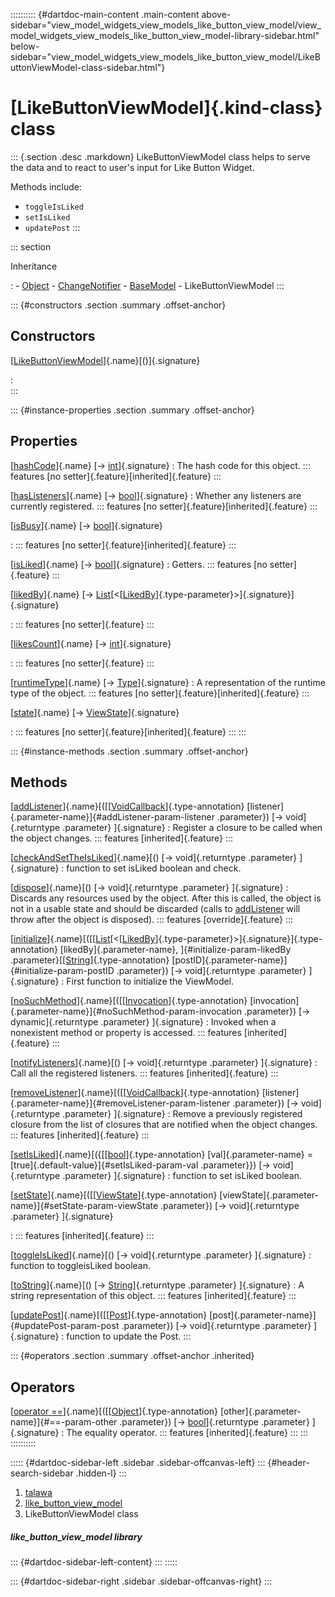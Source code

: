 :::::::::: {#dartdoc-main-content .main-content above-sidebar="view_model_widgets_view_models_like_button_view_model/view_model_widgets_view_models_like_button_view_model-library-sidebar.html" below-sidebar="view_model_widgets_view_models_like_button_view_model/LikeButtonViewModel-class-sidebar.html"}
<div>

# [LikeButtonViewModel]{.kind-class} class

</div>

::: {.section .desc .markdown}
LikeButtonViewModel class helps to serve the data and to react to
user\'s input for Like Button Widget.

Methods include:

-   `toggleIsLiked`
-   `setIsLiked`
-   `updatePost`
:::

::: section

Inheritance

:   -   [Object](https://api.flutter.dev/flutter/dart-core/Object-class.html)
    -   [ChangeNotifier](https://api.flutter.dev/flutter/foundation/ChangeNotifier-class.html)
    -   [BaseModel](../view_model_base_view_model/BaseModel-class.html)
    -   LikeButtonViewModel
:::

::: {#constructors .section .summary .offset-anchor}
## Constructors

[[LikeButtonViewModel](../view_model_widgets_view_models_like_button_view_model/LikeButtonViewModel/LikeButtonViewModel.html)]{.name}[()]{.signature}

:   
:::

::: {#instance-properties .section .summary .offset-anchor}
## Properties

[[hashCode](https://api.flutter.dev/flutter/dart-core/Object/hashCode.html)]{.name} [→ [int](https://api.flutter.dev/flutter/dart-core/int-class.html)]{.signature}
:   The hash code for this object.
    ::: features
    [no setter]{.feature}[inherited]{.feature}
    :::

[[hasListeners](https://api.flutter.dev/flutter/foundation/ChangeNotifier/hasListeners.html)]{.name} [→ [bool](https://api.flutter.dev/flutter/dart-core/bool-class.html)]{.signature}
:   Whether any listeners are currently registered.
    ::: features
    [no setter]{.feature}[inherited]{.feature}
    :::

[[isBusy](../view_model_base_view_model/BaseModel/isBusy.html)]{.name} [→ [bool](https://api.flutter.dev/flutter/dart-core/bool-class.html)]{.signature}

:   ::: features
    [no setter]{.feature}[inherited]{.feature}
    :::

[[isLiked](../view_model_widgets_view_models_like_button_view_model/LikeButtonViewModel/isLiked.html)]{.name} [→ [bool](https://api.flutter.dev/flutter/dart-core/bool-class.html)]{.signature}
:   Getters.
    ::: features
    [no setter]{.feature}
    :::

[[likedBy](../view_model_widgets_view_models_like_button_view_model/LikeButtonViewModel/likedBy.html)]{.name} [→ [List](https://api.flutter.dev/flutter/dart-core/List-class.html)[\<[[LikedBy](../models_post_post_model/LikedBy-class.html)]{.type-parameter}\>]{.signature}]{.signature}

:   ::: features
    [no setter]{.feature}
    :::

[[likesCount](../view_model_widgets_view_models_like_button_view_model/LikeButtonViewModel/likesCount.html)]{.name} [→ [int](https://api.flutter.dev/flutter/dart-core/int-class.html)]{.signature}

:   ::: features
    [no setter]{.feature}
    :::

[[runtimeType](https://api.flutter.dev/flutter/dart-core/Object/runtimeType.html)]{.name} [→ [Type](https://api.flutter.dev/flutter/dart-core/Type-class.html)]{.signature}
:   A representation of the runtime type of the object.
    ::: features
    [no setter]{.feature}[inherited]{.feature}
    :::

[[state](../view_model_base_view_model/BaseModel/state.html)]{.name} [→ [ViewState](../enums_enums/ViewState.html)]{.signature}

:   ::: features
    [no setter]{.feature}[inherited]{.feature}
    :::
:::

::: {#instance-methods .section .summary .offset-anchor}
## Methods

[[addListener](https://api.flutter.dev/flutter/foundation/ChangeNotifier/addListener.html)]{.name}[([[[VoidCallback](https://api.flutter.dev/flutter/dart-ui/VoidCallback.html)]{.type-annotation} [listener]{.parameter-name}]{#addListener-param-listener .parameter}) [→ void]{.returntype .parameter} ]{.signature}
:   Register a closure to be called when the object changes.
    ::: features
    [inherited]{.feature}
    :::

[[checkAndSetTheIsLiked](../view_model_widgets_view_models_like_button_view_model/LikeButtonViewModel/checkAndSetTheIsLiked.html)]{.name}[() [→ void]{.returntype .parameter} ]{.signature}
:   function to set isLiked boolean and check.

[[dispose](../view_model_widgets_view_models_like_button_view_model/LikeButtonViewModel/dispose.html)]{.name}[() [→ void]{.returntype .parameter} ]{.signature}
:   Discards any resources used by the object. After this is called, the
    object is not in a usable state and should be discarded (calls to
    [addListener](https://api.flutter.dev/flutter/foundation/ChangeNotifier/addListener.html)
    will throw after the object is disposed).
    ::: features
    [override]{.feature}
    :::

[[initialize](../view_model_widgets_view_models_like_button_view_model/LikeButtonViewModel/initialize.html)]{.name}[([[[List](https://api.flutter.dev/flutter/dart-core/List-class.html)[\<[[LikedBy](../models_post_post_model/LikedBy-class.html)]{.type-parameter}\>]{.signature}]{.type-annotation} [likedBy]{.parameter-name}, ]{#initialize-param-likedBy .parameter}[[[String](https://api.flutter.dev/flutter/dart-core/String-class.html)]{.type-annotation} [postID]{.parameter-name}]{#initialize-param-postID .parameter}) [→ void]{.returntype .parameter} ]{.signature}
:   First function to initialize the ViewModel.

[[noSuchMethod](https://api.flutter.dev/flutter/dart-core/Object/noSuchMethod.html)]{.name}[([[[Invocation](https://api.flutter.dev/flutter/dart-core/Invocation-class.html)]{.type-annotation} [invocation]{.parameter-name}]{#noSuchMethod-param-invocation .parameter}) [→ dynamic]{.returntype .parameter} ]{.signature}
:   Invoked when a nonexistent method or property is accessed.
    ::: features
    [inherited]{.feature}
    :::

[[notifyListeners](https://api.flutter.dev/flutter/foundation/ChangeNotifier/notifyListeners.html)]{.name}[() [→ void]{.returntype .parameter} ]{.signature}
:   Call all the registered listeners.
    ::: features
    [inherited]{.feature}
    :::

[[removeListener](https://api.flutter.dev/flutter/foundation/ChangeNotifier/removeListener.html)]{.name}[([[[VoidCallback](https://api.flutter.dev/flutter/dart-ui/VoidCallback.html)]{.type-annotation} [listener]{.parameter-name}]{#removeListener-param-listener .parameter}) [→ void]{.returntype .parameter} ]{.signature}
:   Remove a previously registered closure from the list of closures
    that are notified when the object changes.
    ::: features
    [inherited]{.feature}
    :::

[[setIsLiked](../view_model_widgets_view_models_like_button_view_model/LikeButtonViewModel/setIsLiked.html)]{.name}[({[[[bool](https://api.flutter.dev/flutter/dart-core/bool-class.html)]{.type-annotation} [val]{.parameter-name} = [true]{.default-value}]{#setIsLiked-param-val .parameter}}) [→ void]{.returntype .parameter} ]{.signature}
:   function to set isLiked boolean.

[[setState](../view_model_base_view_model/BaseModel/setState.html)]{.name}[([[[ViewState](../enums_enums/ViewState.html)]{.type-annotation} [viewState]{.parameter-name}]{#setState-param-viewState .parameter}) [→ void]{.returntype .parameter} ]{.signature}

:   ::: features
    [inherited]{.feature}
    :::

[[toggleIsLiked](../view_model_widgets_view_models_like_button_view_model/LikeButtonViewModel/toggleIsLiked.html)]{.name}[() [→ void]{.returntype .parameter} ]{.signature}
:   function to toggleisLiked boolean.

[[toString](https://api.flutter.dev/flutter/dart-core/Object/toString.html)]{.name}[() [→ [String](https://api.flutter.dev/flutter/dart-core/String-class.html)]{.returntype .parameter} ]{.signature}
:   A string representation of this object.
    ::: features
    [inherited]{.feature}
    :::

[[updatePost](../view_model_widgets_view_models_like_button_view_model/LikeButtonViewModel/updatePost.html)]{.name}[([[[Post](../models_post_post_model/Post-class.html)]{.type-annotation} [post]{.parameter-name}]{#updatePost-param-post .parameter}) [→ void]{.returntype .parameter} ]{.signature}
:   function to update the Post.
:::

::: {#operators .section .summary .offset-anchor .inherited}
## Operators

[[operator ==](https://api.flutter.dev/flutter/dart-core/Object/operator_equals.html)]{.name}[([[[Object](https://api.flutter.dev/flutter/dart-core/Object-class.html)]{.type-annotation} [other]{.parameter-name}]{#==-param-other .parameter}) [→ [bool](https://api.flutter.dev/flutter/dart-core/bool-class.html)]{.returntype .parameter} ]{.signature}
:   The equality operator.
    ::: features
    [inherited]{.feature}
    :::
:::
::::::::::

::::: {#dartdoc-sidebar-left .sidebar .sidebar-offcanvas-left}
::: {#header-search-sidebar .hidden-l}
:::

1.  [talawa](../index.html)
2.  [like_button_view_model](../view_model_widgets_view_models_like_button_view_model/)
3.  LikeButtonViewModel class

##### like_button_view_model library

::: {#dartdoc-sidebar-left-content}
:::
:::::

::: {#dartdoc-sidebar-right .sidebar .sidebar-offcanvas-right}
:::
